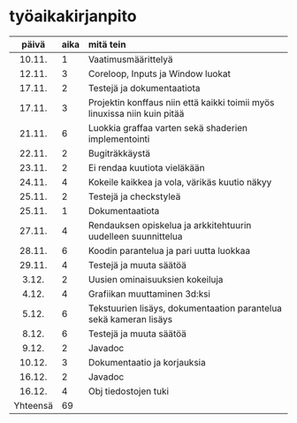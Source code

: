 ﻿# työaikakirjanpito

| päivä | aika | mitä tein  |
| :----:|:-----| :-----|
| 10.11. | 1    | Vaatimusmäärittelyä |
| 12.11. | 3    | Coreloop, Inputs ja Window luokat |
| 17.11. | 2    | Testejä ja dokumentaatiota |
| 17.11. | 3    | Projektin konffaus niin että kaikki toimii myös linuxissa niin kuin pitää |
| 21.11. | 6    | Luokkia graffaa varten sekä shaderien implementointi |
| 22.11. | 2	| Bugiträkkäystä |
| 23.11. | 2    | Ei rendaa kuutiota vieläkään |
| 24.11. | 4    | Kokeile kaikkea ja vola, värikäs kuutio näkyy |
| 25.11. | 2    | Testejä ja checkstyleä |
| 25.11. | 1    | Dokumentaatiota |
| 27.11. | 4 	| Rendauksen opiskelua ja arkkitehtuurin uudelleen suunnittelua |
| 28.11. | 6    | Koodin parantelua ja pari uutta luokkaa |
| 29.11. | 4    | Testejä ja muuta säätöä |
| 3.12.  | 2    | Uusien ominaisuuksien kokeiluja |
| 4.12.  | 4    | Grafiikan muuttaminen 3d:ksi | 
| 5.12.  | 6    | Tekstuurien lisäys, dokumentaation parantelua sekä kameran lisäys | 
| 8.12.  | 6    | Testejä ja muuta säätöä |
| 9.12.  | 2    | Javadoc |
| 10.12. | 3    | Dokumentaatio ja korjauksia | 
| 16.12. | 2    | Javadoc |
| 16.12. | 4    | Obj tiedostojen tuki |
| Yhteensä | 69    | 